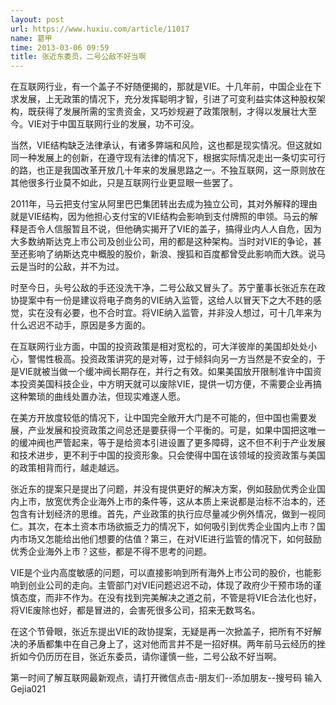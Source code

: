 ```yaml
---
layout: post
url: https://www.huxiu.com/article/11017
name: 葛甲
time: 2013-03-06 09:59
title: 张近东委员，二号公敌不好当啊
---
```

在互联网行业，有一个盖子不好随便揭的，那就是VIE。十几年前，中国企业在下求发展，上无政策的情况下，充分发挥聪明才智，引进了可变利益实体这种股权架构，既获得了发展所需的宝贵资金，又巧妙规避了政策限制，才得以发展壮大至今。VIE对于中国互联网行业的发展，功不可没。

当然，VIE结构缺乏法律承认，有诸多弊端和风险，这也都是现实情况。但这就如同一种发展上的创新，在遵守现有法律的情况下，根据实际情况走出一条切实可行的路，也正是我国改革开放几十年来的发展思路之一。不独互联网，这一原则放在其他很多行业莫不如此，只是互联网行业更显眼一些罢了。

2011年，马云把支付宝从阿里巴巴集团转出去成为独立公司，其对外解释的理由就是VIE结构，因为他担心支付宝的VIE结构会影响到支付牌照的申领。马云的解释是否令人信服暂且不说，但他确实揭开了VIE的盖子，搞得业内人人自危，因为大多数纳斯达克上市公司及创业公司，用的都是这种架构。当时对VIE的争论，甚至还影响了纳斯达克中概股的股价，新浪、搜狐和百度都曾受此影响而大跌。说马云是当时的公敌，并不为过。

时至今日，头号公敌的手还没洗干净，二号公敌又冒头了。苏宁董事长张近东在政协提案中有一份是建议将电子商务的VIE纳入监管，这给人以冒天下之大不韪的感觉，实在没有必要，也不合时宜。将VIE纳入监管，并非没人想过，可十几年来为什么迟迟不动手，原因是多方面的。

在互联网行业方面，中国的投资政策是相对宽松的，可大洋彼岸的美国却处处小心，警惕性极高。投资政策讲究的是对等，过于倾斜向另一方当然是不安全的，于是VIE就被当做一个缓冲阀长期存在，并行之有效。如果美国放开限制准许中国资本投资美国科技企业，中方明天就可以废除VIE，提供一切方便，不需要企业再搞这种繁琐的曲线处置办法，但现实难遂人愿。

在美方开放度较低的情况下，让中国完全敞开大门是不可能的，但中国也需要发展，产业发展和投资政策之间总还是要获得一个平衡的。可是，如果中国把这唯一的缓冲阀也严管起来，等于是给资本引进设置了更多障碍，这不但不利于产业发展和技术进步，更不利于中国的投资形象。只会使得中国在该领域的投资政策与美国的政策相背而行，越走越远。

张近东的提案只是提出了问题，并没有提供更好的解决方案，例如鼓励优秀企业国内上市，放宽优秀企业海外上市的条件等，这从本质上来说都是治标不治本的，还包含有计划经济的思维。首先，产业政策的执行应尽量减少例外情况，做到一视同仁。其次，在本土资本市场欲振乏力的情况下，如何吸引到优秀企业国内上市？国内市场又怎能给出他们想要的估值？第三，在对VIE进行监管的情况下，如何鼓励优秀企业海外上市？这些，都是不得不思考的问题。

VIE是个业内高度敏感的问题，可以直接影响到所有海外上市公司的股价，也能影响到创业公司的走向。主管部门对VIE问题迟迟不动，体现了政府少干预市场的谨慎态度，而非不作为。在没有找到完美解决之道之前，不管是将VIE合法化也好，将VIE废除也好，都是冒进的，会害死很多公司，招来无数骂名。

在这个节骨眼，张近东提出VIE的政协提案，无疑是再一次掀盖子，把所有不好解决的矛盾都集中在自己身上了，这对他而言并不是一招好棋。两年前马云经历的挫折如今仍历历在目，张近东委员，请你谨慎一些，二号公敌不好当啊。

第一时间了解互联网最新观点，请打开微信点击-朋友们--添加朋友--搜号码 输入Gejia021

